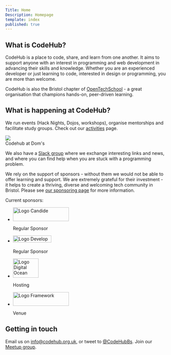 ```yaml
---
Title: Home
Description: Homepage
template: index
published: true
---
```


## What is CodeHub?

<div class="intro inner">
  <p>CodeHub is a place to code, share, and learn from one another. It aims to support anyone with an interest in programming and web development in advancing their skills and knowledge. Whether you are an experienced developer or just learning to code, interested in design or programming, you are more than welcome.</p>

<p>CodeHub is also the Bristol chapter of <a href="http://www.opentechschool.org/">OpenTechSchool</a> - a great organisation that champions hands-on, peer-driven learning.</p>
</div>

## What is happening at CodeHub?

We run events (Hack Nights, Dojos, workshops), organise mentorships and facilitate study groups. Check out our [activities](/activities) page.

<div class="img-wrapper">
  <img class="resp" src="%base_url%/assets/doms.jpg" />
  <div class="caption">Codehub at Dom's</div>
</div>

We also have a [Slack group](http://slack.codehub.org.uk) where we exchange interesting links and news, and where you can find help when you are stuck with a programming problem.

We rely on the support of sponsors - without them we would not be able to offer learning and support. We are extremely grateful for their investment - it helps to create a thriving, diverse and welcoming tech community in Bristol. Please see [our sponsoring page](/sponsoring/) for more information.

<p>Current sponsors:</p>
<div class="flex-sponsors">
  <ul>
    <li>
      <a href="https://candidegardening.com/GB/"><img src="https://beta.codehub.org.uk/assets/header-candide-logo.png" alt="Logo Candide" width="175" height="43"></a>
      <p>Regular Sponsor</p>
    </li>
    <li>
      <a href="https://developme.training/"><img src="https://www.codehub.org.uk/assets/developme.png" alt="Logo Develop Me" width="120" height="22" style="margin-bottom: 5px"></a>
    <p>Regular Sponsor</p>
    </li>
    <li>
<a href="https://www.digitalocean.com/"><img src="https://www.codehub.org.uk/assets/digitalocean.jpg" alt="Logo Digital Ocean" width="80" height="60"></a>
    <p>Hosting</p>
    </li>
    <li>
      <a href="https://www.frameworkbristol.co.uk/"><img src="https://www.codehub.org.uk/assets/framework.jpg" alt="Logo Framework" width="175" height="43"></a>
      <p>Venue</p>
    </li>
  </ul></div>

## Getting in touch

Email us on [info@codehub.org.uk](mailto:info@codehub.org.uk), or tweet to [@CodeHubBs](https://twitter.com/CodehubBs). Join our [Meetup group](https://www.meetup.com/codehub-bristol/).
